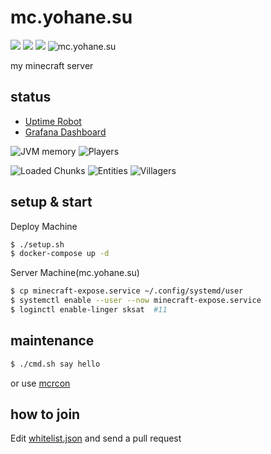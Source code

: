 # mc.yohane.su

![](https://github.com/sk2sat/mc.yohane.su/actions/workflows/build-image.yml/badge.svg?branch=main)
![](https://img.shields.io/docker/image-size/sksat/mc.yohane.su)
![](https://img.shields.io/uptimerobot/status/m787979705-dedee70ce3309167bafdd585?label=Port%20Status)
![mc.yohane.su](https://img.shields.io/endpoint?url=https%3A%2F%2Fminecraft-server-status-badge.vercel.app%2Fapi%2Fserver%2Fmc.yohane.su%3Fport%3D25565)

my minecraft server

## status

- [Uptime Robot](https://stats.uptimerobot.com/QLk7XC6Kxv/787979705)
- [Grafana Dashboard](https://grafana.sksat.net/goto/aq1Idnknk?orgId=1)

![JVM memory](https://grafana.sksat.net/render/d-solo/BIXBinz7z/minecraft?orgId=1&refresh=30s&from=1624651161148&to=1624652961148&panelId=5&width=400&height=200&tz=Asia%2FTokyo)
![Players](https://grafana.sksat.net/render/d-solo/BIXBinz7z/minecraft?orgId=1&refresh=30s&from=1624651161148&to=1624652961148&panelId=1&width=400&height=200&tz=Asia%2FTokyo)

![Loaded Chunks](https://grafana.sksat.net/render/d-solo/BIXBinz7z/minecraft?orgId=1&refresh=30s&from=1624651161148&to=1624652961148&panelId=3&width=260&height=300&tz=Asia%2FTokyo)
![Entities](https://grafana.sksat.net/render/d-solo/BIXBinz7z/minecraft?orgId=1&refresh=30s&from=1624651161148&to=1624652961148&panelId=4&width=260&height=300&tz=Asia%2FTokyo)
![Villagers](https://grafana.sksat.net/render/d-solo/BIXBinz7z/minecraft?orgId=1&refresh=30s&from=1624651161148&to=1624652961148&panelId=11&width=260&height=300&tz=Asia%2FTokyo)


## setup & start

Deploy Machine
```sh
$ ./setup.sh
$ docker-compose up -d
```

Server Machine(mc.yohane.su)
```sh
$ cp minecraft-expose.service ~/.config/systemd/user
$ systemctl enable --user --now minecraft-expose.service
$ loginctl enable-linger sksat  #11
```

## maintenance

```sh
$ ./cmd.sh say hello
```

or use [mcrcon](https://github.com/Tiiffi/mcrcon)

## how to join

Edit [whitelist.json](https://github.com/sksat/mc.yohane.su/blob/main/data/whitelist.json) and send a pull request
